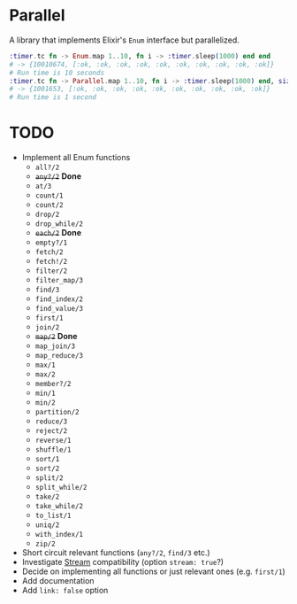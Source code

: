 # Parallel

A library that implements Elixir's `Enum` interface but parallelized.

```elixir
:timer.tc fn -> Enum.map 1..10, fn i -> :timer.sleep(1000) end end
# -> {10010674, [:ok, :ok, :ok, :ok, :ok, :ok, :ok, :ok, :ok, :ok]}
# Run time is 10 seconds
:timer.tc fn -> Parallel.map 1..10, fn i -> :timer.sleep(1000) end, size: 10 end
# -> {1001653, [:ok, :ok, :ok, :ok, :ok, :ok, :ok, :ok, :ok, :ok]}
# Run time is 1 second
```

# TODO

- Implement all Enum functions
    - `all?/2`
    - ~~`any?/2`~~ **Done**
    - `at/3`
    - `count/1`
    - `count/2`
    - `drop/2`
    - `drop_while/2`
    - ~~`each/2`~~ **Done**
    - `empty?/1`
    - `fetch/2`
    - `fetch!/2`
    - `filter/2`
    - `filter_map/3`
    - `find/3`
    - `find_index/2`
    - `find_value/3`
    - `first/1`
    - `join/2`
    - ~~`map/2`~~ **Done**
    - `map_join/3`
    - `map_reduce/3`
    - `max/1`
    - `max/2`
    - `member?/2`
    - `min/1`
    - `min/2`
    - `partition/2`
    - `reduce/3`
    - `reject/2`
    - `reverse/1`
    - `shuffle/1`
    - `sort/1`
    - `sort/2`
    - `split/2`
    - `split_while/2`
    - `take/2`
    - `take_while/2`
    - `to_list/1`
    - `uniq/2`
    - `with_index/1`
    - `zip/2`
- Short circuit relevant functions (`any?/2`, `find/3` etc.)
- Investigate [Stream](http://elixir-lang.org/docs/stable/Stream.html)
  compatibility (option `stream: true`?)
- Decide on implementing all functions or just relevant ones (e.g. `first/1`)
- Add documentation
- Add `link: false` option
